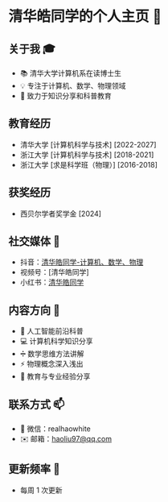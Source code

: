 # 清华皓同学的个人主页 👋

## 关于我 🎓
- 📚 清华大学计算机系在读博士生
- 💡 专注于计算机、数学、物理领域
- 🎯 致力于知识分享和科普教育

## 教育经历
- 清华大学 [计算机科学与技术] [2022-2027]
- 浙江大学 [计算机科学与技术] [2018-2021]
- 浙江大学 [求是科学班（物理）] [2016-2018]

## 获奖经历
- 西贝尔学者奖学金 [2024]

## 社交媒体 📱
- 抖音：[清华皓同学-计算机、数学、物理]( https://v.douyin.com/ifns6NNT/)
- 视频号：[清华皓同学]
- 小红书：[清华皓同学](https://www.xiaohongshu.com/user/profile/645b3416000000001002738a)

## 内容方向 🌟
- 🤖 人工智能前沿科普
- 💻 计算机科学知识分享
- ➗ 数学思维方法讲解
- ⚡ 物理概念深入浅出
- 📝 教育与专业经验分享

## 联系方式 📫
- 💬 微信：realhaowhite
- ✉️ 邮箱：haoliu97@qq.com


## 更新频率 📅
- 每周 1 次更新
